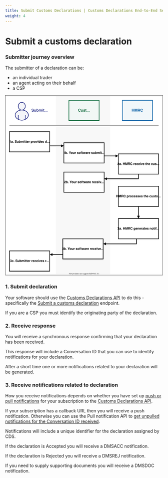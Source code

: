 ```yaml
---
title: Submit Customs Declarations | Customs Declarations End-to-End Service Guide
weight: 4
---
```


# Submit a customs declaration

### Submitter journey overview
The submitter of a declaration can be:

- an individual trader
- an agent acting on their behalf
- a CSP

<img src="figures/Submit-a-customs-declaration.svg"/>

### 1. Submit declaration
Your software should use the [Customs Declarations API](/api-documentation/docs/api/service/customs-declarations) to do this - specifically the [Submit a customs declaration](/api-documentation/docs/api/service/customs-declarations/1.0#_submit-a-customs-declaration_post_accordion) endpoint.

If you are a CSP you must identify the originating party of the declaration.

### 2. Receive response
You will receive a synchronous response confirming that your declaration has been received.

This response will include a Conversation ID that you can use to identify notifications for your declaration.

After a short time one or more notifications related to your declaration will be generated.

### 3. Receive notifications related to declaration
How you receive notifications depends on whether you have set up [push or pull notifications](/documentation/set-up-developers.html#notifications) for your subscription to the [Customs Declarations API](/api-documentation/docs/api/service/customs-declarations).

If your subscription has a callback URL then you will receive a push notification.
Otherwise you can use the Pull notification API to [get unpulled notifications for the Conversation ID received](/api-documentation/docs/api/service/api-notification-pull/1.0#_get-all-notifications-for-a-conversation_get_accordion).

Notifications will include a unique identifier for the declaration assigned by CDS.

If the declaration is Accepted you will receive a DMSACC notification.

If the declaration is Rejected you will receive a DMSREJ notification.

If you need to supply supporting documents you will receive a DMSDOC notification.
